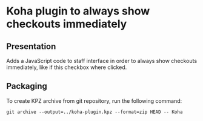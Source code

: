 # Koha plugin to always show checkouts immediately 

## Presentation

Adds a JavaScript code to staff interface in order to always show checkouts immediately,
like if this checkbox where clicked.

## Packaging

To create KPZ archive from git repository, run the following command:

``git archive --output=../koha-plugin.kpz --format=zip HEAD -- Koha``

